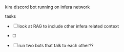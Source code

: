 kira discord bot running on infera network

tasks
- [ ] look at RAG to include other infera related context
- [ ]

- [ ] run two bots that talk to each other??